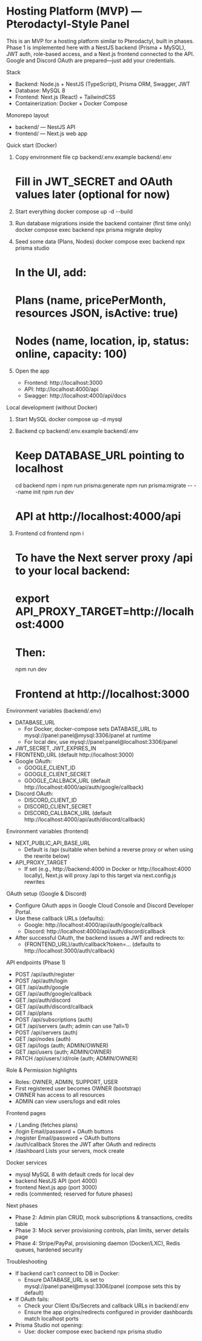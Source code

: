 Hosting Platform (MVP) — Pterodactyl-Style Panel
================================================

This is an MVP for a hosting platform similar to Pterodactyl, built in phases. Phase 1 is implemented here with a NestJS backend (Prisma + MySQL), JWT auth, role-based access, and a Next.js frontend connected to the API. Google and Discord OAuth are prepared—just add your credentials.

Stack
- Backend: Node.js + NestJS (TypeScript), Prisma ORM, Swagger, JWT
- Database: MySQL 8
- Frontend: Next.js (React) + TailwindCSS
- Containerization: Docker + Docker Compose

Monorepo layout
- backend/ — NestJS API
- frontend/ — Next.js web app

Quick start (Docker)
1) Copy environment file
   cp backend/.env.example backend/.env
   # Fill in JWT_SECRET and OAuth values later (optional for now)

2) Start everything
   docker compose up -d --build

3) Run database migrations inside the backend container (first time only)
   docker compose exec backend npx prisma migrate deploy

4) Seed some data (Plans, Nodes)
   docker compose exec backend npx prisma studio
   # In the UI, add:
   # Plans (name, pricePerMonth, resources JSON, isActive: true)
   # Nodes (name, location, ip, status: online, capacity: 100)

5) Open the app
   - Frontend: http://localhost:3000
   - API:      http://localhost:4000/api
   - Swagger:  http://localhost:4000/api/docs

Local development (without Docker)
1) Start MySQL
   docker compose up -d mysql

2) Backend
   cp backend/.env.example backend/.env
   # Keep DATABASE_URL pointing to localhost
   cd backend
   npm i
   npm run prisma:generate
   npm run prisma:migrate -- --name init
   npm run dev
   # API at http://localhost:4000/api

3) Frontend
   cd frontend
   npm i
   # To have the Next server proxy /api to your local backend:
   #   export API_PROXY_TARGET=http://localhost:4000
   # Then:
   npm run dev
   # Frontend at http://localhost:3000

Environment variables (backend/.env)
- DATABASE_URL
  - For Docker, docker-compose sets DATABASE_URL to mysql://panel:panel@mysql:3306/panel at runtime
  - For local dev, use mysql://panel:panel@localhost:3306/panel
- JWT_SECRET, JWT_EXPIRES_IN
- FRONTEND_URL (default http://localhost:3000)
- Google OAuth:
  - GOOGLE_CLIENT_ID
  - GOOGLE_CLIENT_SECRET
  - GOOGLE_CALLBACK_URL (default http://localhost:4000/api/auth/google/callback)
- Discord OAuth:
  - DISCORD_CLIENT_ID
  - DISCORD_CLIENT_SECRET
  - DISCORD_CALLBACK_URL (default http://localhost:4000/api/auth/discord/callback)

Environment variables (frontend)
- NEXT_PUBLIC_API_BASE_URL
  - Default is /api (suitable when behind a reverse proxy or when using the rewrite below)
- API_PROXY_TARGET
  - If set (e.g., http://backend:4000 in Docker or http://localhost:4000 locally), Next.js will proxy /api to this target via next.config.js rewrites

OAuth setup (Google & Discord)
- Configure OAuth apps in Google Cloud Console and Discord Developer Portal.
- Use these callback URLs (defaults):
  - Google:  http://localhost:4000/api/auth/google/callback
  - Discord: http://localhost:4000/api/auth/discord/callback
- After successful OAuth, the backend issues a JWT and redirects to:
  - {FRONTEND_URL}/auth/callback?token=... (defaults to http://localhost:3000/auth/callback)

API endpoints (Phase 1)
- POST   /api/auth/register
- POST   /api/auth/login
- GET    /api/auth/google
- GET    /api/auth/google/callback
- GET    /api/auth/discord
- GET    /api/auth/discord/callback
- GET    /api/plans
- POST   /api/subscriptions               (auth)
- GET    /api/servers                     (auth; admin can use ?all=1)
- POST   /api/servers                     (auth)
- GET    /api/nodes                       (auth)
- GET    /api/logs                        (auth; ADMIN/OWNER)
- GET    /api/users                       (auth; ADMIN/OWNER)
- PATCH  /api/users/:id/role              (auth; ADMIN/OWNER)

Role & Permission highlights
- Roles: OWNER, ADMIN, SUPPORT, USER
- First registered user becomes OWNER (bootstrap)
- OWNER has access to all resources
- ADMIN can view users/logs and edit roles

Frontend pages
- /               Landing (fetches plans)
- /login          Email/password + OAuth buttons
- /register       Email/password + OAuth buttons
- /auth/callback  Stores the JWT after OAuth and redirects
- /dashboard      Lists your servers, mock create

Docker services
- mysql      MySQL 8 with default creds for local dev
- backend    NestJS API (port 4000)
- frontend   Next.js app (port 3000)
- redis      (commented; reserved for future phases)

Next phases
- Phase 2: Admin plan CRUD, mock subscriptions & transactions, credits table
- Phase 3: Mock server provisioning controls, plan limits, server details page
- Phase 4: Stripe/PayPal, provisioning daemon (Docker/LXC), Redis queues, hardened security

Troubleshooting
- If backend can’t connect to DB in Docker:
  - Ensure DATABASE_URL is set to mysql://panel:panel@mysql:3306/panel (compose sets this by default)
- If OAuth fails:
  - Check your Client IDs/Secrets and callback URLs in backend/.env
  - Ensure the app origins/redirects configured in provider dashboards match localhost ports
- Prisma Studio not opening:
  - Use: docker compose exec backend npx prisma studio